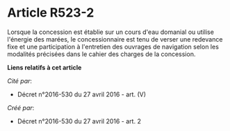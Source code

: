 # Article R523-2

Lorsque la concession est établie sur un cours d'eau domanial ou utilise l'énergie des marées, le concessionnaire est tenu de
verser une redevance fixe et une participation à l'entretien des ouvrages de navigation selon les modalités précisées dans le
cahier des charges de la concession.

**Liens relatifs à cet article**

_Cité par_:

  - Décret n°2016-530 du 27 avril 2016 - art. (V)

_Créé par_:

  - Décret n°2016-530 du 27 avril 2016 - art. 2
